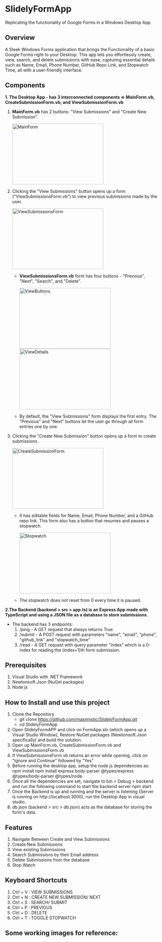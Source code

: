 # SlidelyFormApp
Replicating the functionality of Google Forms in a Windows Desktop App

## Overview
A Sleek Windows Forms application that brings the Functionality of a basic Google Forms right to your Desktop. This app lets you effortlessly create, view, search, and delete submissions with ease, capturing  essential details such as Name, Email, Phone Number, GitHub Repo Link, and Stopwatch Time, all with a user-friendly interface.

## Components

**1. The Desktop App - has 3 interconnected components => MainForm.vb, CreateSubmissionForm.vb, and ViewSubmissionForm.vb**

1. **MainForm.vb** has 2 buttons: "View Submissions" and "Create New Submission".

    <img src="https://github.com/maximistic/SlidelyFormApp/assets/110153672/1afa98ca-7f7a-4b02-8e60-81931bc248de" alt="MainForm" width="300" height="200">
    
2. Clicking the "View Submissions" button opens up a form ("ViewSubmissionsForm.vb") to view previous submissions made by the user.

    <img src="https://github.com/maximistic/SlidelyFormApp/assets/110153672/b73f1fc7-02fe-4947-b4cb-8b9e1ae6aa5f" alt="ViewSubmissionsForm" width="300" height="200"> 

    * **ViewSubmissionsForm.vb** form has four buttons - "Previous", "Next", "Search", and "Delete".

        <img src="https://github.com/maximistic/SlidelyFormApp/assets/110153672/182223ec-d21d-487f-b0e6-13604fa817a3" alt="ViewButtons" width="300" height="200">
        <img src="https://github.com/maximistic/SlidelyFormApp/assets/110153672/0b04983e-84b4-4de0-b2f5-32417acd0895" alt="ViewDetails" width="300" height="200">
    
    * By default, the "View Submissions" form displays the first entry. The "Previous" and "Next" buttons let the user go through all form entries one by one.

3. Clicking the "Create New Submission" button opens up a form to create submissions.

    <img src="https://github.com/maximistic/SlidelyFormApp/assets/110153672/17fc0523-1a1d-4e2d-8893-5098cf1452f5" alt="CreateSubmissionForm" width="300" height="200">

    * It has editable fields for Name, Email, Phone Number, and a GitHub repo link. This form also has a button that resumes and pauses a stopwatch.

        <img src="https://github.com/maximistic/SlidelyFormApp/assets/110153672/7199bd3b-fc92-4ea5-af95-ff2c9ec82b56" alt="Stopwatch" width="300" height="200">
    
    * The stopwatch does not reset from 0 every time it is paused.


 **2.The Backend (backend > src > app.ts) is an Express App made with TypeScript and using a JSON file as a database to store submissions.**

* The backend has 3 endpoints:
    1. /ping - A GET request that always returns True
    2. /submit - A POST request with parameters "name", "email", "phone", "github_link" and "stopwatch_time"
    3. /read - A GET request with query parameter "index" which is a 0-index for reading the (index+1)th form submission.

## Prerequisites
1. Visual Studio with .NET Framework
2. Newtonsoft.Json (NuGet packages)
3. Node js

## How to Install and use this project

1. Clone the Repository
    * git clone https://github.com/maximistic/SlidelyFormApp.git
    * cd SlidelyFormApp
2. Open SlidelyFormAPP and click on FormApp.sln (which opens up a Visual Studio Window), Restore NuGet packages (Newtonsoft.Json specifically) and build the solution.
3. Open up MainForm.vb, CreateSubmissionForm.vb and ViewSubmissionsForm.vb
4. If ViewSubmissionsForm.vb returns an error while opening, click on "Ignore and Continue" followed by "Yes"
5. Before running the desktop app, setup the node js dependencies as:
        npm install
        npm install express body-parser @types/express @types/body-parser @types/node
6. Once all the dependencies are set, navigate to bin > Debug > backend and run the following command to start the backend server 
        npm start
7. Once the Backend is up and running and the server is listening (Server is running on http://localhost:3000), run the Desktop App in visual studio.
8. db.json (backend > src > db.json) acts as the database for storing the form's data.

## Features 
1. Navigate Between Create and View Submissions 
2. Create New Submissions 
3. View existing Submissions
4. Search Submissions by their Email address
5. Delete Submissions from the database
6. Stop Watch

## Keyboard Shortcuts
1. Ctrl + V : VIEW SUBMISSIONS
2. Ctrl + N : CREATE NEW SUBMISSION/ NEXT 
3. Ctrl + S : SEARCH/ SUBMIT
4. Ctrl + P : PREVIOUS
5. Ctrl + D : DELETE
6. Ctrl + T : TOGGLE STOPWATCH

## Some working images for reference:

<!-- ![0b17573f6003d9839f0b18f4af5f6d6db8ae17b4](https://github.com/maximistic/SlidelyFormApp/assets/110153672/292acaad-e3c3-4048-84b0-74e749f7f782) -->








